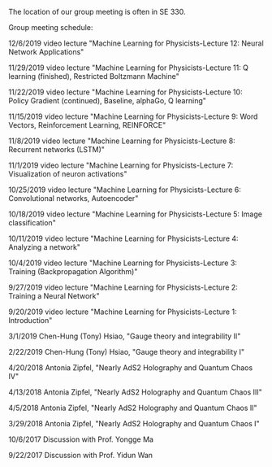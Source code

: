 The location of our group meeting is often in SE 330.

Group meeting schedule:                                                                                         

12/6/2019 video lecture "Machine Learning for Physicists-Lecture 12: Neural Network Applications"

11/29/2019 video lecture "Machine Learning for Physicists-Lecture 11: Q learning (finished), Restricted Boltzmann Machine"

11/22/2019 video lecture "Machine Learning for Physicists-Lecture 10: Policy Gradient (continued), Baseline, alphaGo, Q learning"

11/15/2019 video lecture "Machine Learning for Physicists-Lecture 9: Word Vectors, Reinforcement Learning, REINFORCE"

11/8/2019 video lecture "Machine Learning for Physicists-Lecture 8: Recurrent networks (LSTM)"

11/1/2019 video lecture "Machine Learning for Physicists-Lecture 7: Visualization of neuron activations"

10/25/2019 video lecture "Machine Learning for Physicists-Lecture 6: Convolutional networks, Autoencoder"

10/18/2019 video lecture "Machine Learning for Physicists-Lecture 5: Image classification"

10/11/2019 video lecture "Machine Learning for Physicists-Lecture 4: Analyzing a network"

10/4/2019 video lecture "Machine Learning for Physicists-Lecture 3: Training (Backpropagation Algorithm)"

9/27/2019 video lecture "Machine Learning for Physicists-Lecture 2: Training a Neural Network"

9/20/2019 video lecture "Machine Learning for Physicists-Lecture 1: Introduction"  

3/1/2019 Chen-Hung (Tony) Hsiao, "Gauge theory and integrability II"

2/22/2019 Chen-Hung (Tony) Hsiao, "Gauge theory and integrability I"

4/20/2018  Antonia Zipfel, "Nearly AdS2 Holography and Quantum Chaos IV"

4/13/2018  Antonia Zipfel, "Nearly AdS2 Holography and Quantum Chaos III"

4/5/2018  Antonia Zipfel, "Nearly AdS2 Holography and Quantum Chaos II"

3/29/2018  Antonia Zipfel, "Nearly AdS2 Holography and Quantum Chaos I"

10/6/2017 Discussion with Prof. Yongge Ma

9/22/2017 Discussion with Prof. Yidun Wan

